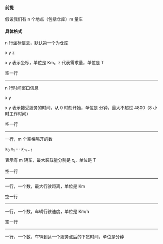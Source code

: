 #### 前提

假设我们有 n 个地点（包括仓库）m 量车



#### 具体格式

n 行坐标信息，默认第一个为仓库

x y z

x y 表示坐标，单位是 Km。z 代表需求量，单位是 T

空一行

---



n 行时间窗口信息

x y

x y 表示接受服务的时间，从 0 时刻开始，单位是 分钟，最大不超过 4800（8 小时工作时间）

空一行

---



一行，m 个空格隔开的数

$x_0\  x_1\ \cdots\ x_{m-1}$

表示有 m 辆车，最大装载量分别是 $x_i$，单位是 T

空一行

---



一行，一个数，最大行驶距离，单位是 Km

空一行

---



一行，一个数，车辆行驶速度，单位是 Km/h

空一行

---



一行，一个数，车辆到达一个服务点后的下货时间，单位是分钟

